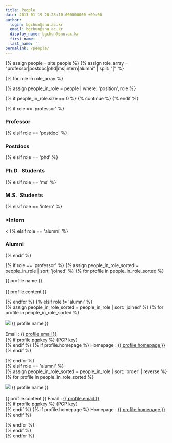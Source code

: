 ```yaml
---
title: People
date: 2013-01-19 20:28:10.000000000 +09:00
author:
  login: bgchun@snu.ac.kr
  email: bgchun@snu.ac.kr
  display_name: bgchun@snu.ac.kr
  first_name: ''
  last_name: ''
permalink: /people/
---
```


<!-- TODO : sort as joined for students -->
{% assign people = site.people %}
{% assign role_array = "professor|postdoc|phd|ms|intern|alumni" | split: "|" %}

{% for role in role_array %}

{% assign people_in_role = people | where: 'position', role %}

<!-- Skip section if there's nobody -->
{% if people_in_role.size == 0 %}
  {% continue %}
{% endif %}

<div class="pos_header">
  {% if role == 'professor' %}
  <h3 class="people-title">Professor</h3>
  {% elsif role == 'postdoc' %}
  <h3 class="people-title">Postdocs</h3>
  {% elsif role == 'phd' %}
  <h3 class="people-title">Ph.D.  Students</h3>
  {% elsif role == 'ms' %}
  <h3 class="people-title">M.S.  Students</h3>
  {% elsif role == 'intern' %}
  <h3 class="people-title">>Intern</h3><
  {% elsif role == 'alumni' %}
  <h3 class="people-title">Alumni</h3>
  {% endif %}
  <div class="title-sep-container">
    <div class="title-sep"></div>
  </div>
</div>

{% if role == 'professor' %}
  {% assign people_in_role_sorted = people_in_role | sort: 'joined' %}
  {% for profile in people_in_role_sorted %}
<div class="professor_area">
  <p class="list-post-title">
    <div class="one_fourth">
      <img src="{{ profile.picture }}" alt="">
    </div>
    <div class="three_fourth last">
      <div class="person-desc">
        <div class="person-author person-author-dark clearfix">
          <div class="person-author-wrapper">
            <span class="person-name">{{ profile.name }}</span><br><br>
            <span class="person-title"></span>
          </div>
          <div class="clear"></div>
        </div>
        <div class="person-content">
          {{ profile.content }}
        </div>
      </div>
    </div>
  </p>
</div>
  {% endfor %}
{% elsif role != 'alumni' %}
<div class="content list people">
  {% assign people_in_role_sorted = people_in_role | sort: 'joined' %}
  {% for profile in people_in_role_sorted %}
    <div class="list-item-people">
      <p class="list-post-title">
        <img class="profile-thumbnail" src="{{profile.picture}}">
        <span class="person-name">{{ profile.name }}</span><br><br>
        Email : <a href="mailto:{{ profile.email }}">{{ profile.email }}</a><br>
        {% if profile.pgpkey %}
          <a href="{{ profile.pgpkey }}" target="_blank" rel="noopener noreferrer">(PGP key)</a><br>
        {% endif %}
        {% if profile.homepage %}
          Homepage : <a href="{{ profile.homepage }}" target="_blank" rel="noopener noreferrer">{{ profile.homepage }}</a><br>
        {% endif %}
      </p>
    </div>
  {% endfor %}
</div>
{% elsif role == 'alumni' %}
<div class="content list people">
  {% assign people_in_role_sorted = people_in_role | sort: 'order' | reverse %}
  {% for profile in people_in_role_sorted %}
    <div class="list-item-people">
      <p class="list-post-title">
        <img class="profile-thumbnail" src="{{ profile.picture }}">
        <span class="person-name">{{ profile.name }}</span><br><br>
        {{ profile.content }}
        Email : <a href="mailto:{{ profile.email }}">{{ profile.email }}</a><br>
        {% if profile.pgpkey %}
          <a href="{{ profile.pgpkey }}" target="_blank" rel="noopener noreferrer">(PGP key)</a><br>
        {% endif %}
        {% if profile.homepage %}
          Homepage : <a href="{{ profile.homepage }}" target="_blank" rel="noopener noreferrer">{{ profile.homepage }}</a><br>
        {% endif %}
      </p>
    </div>
  {% endfor %}
</div>
{% endif %}
<div class="space"></div>
{% endfor %}
